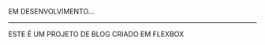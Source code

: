 EM DESENVOLVIMENTO...
______________________________________________________________________________
ESTE É UM PROJETO DE BLOG CRIADO EM FLEXBOX
